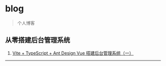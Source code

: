 # blog
> 个人博客

## 从零搭建后台管理系统
1. [Vite + TypeScript + Ant Design Vue 搭建后台管理系统（一）](https://juejin.cn/post/6997235605843230733)
***

